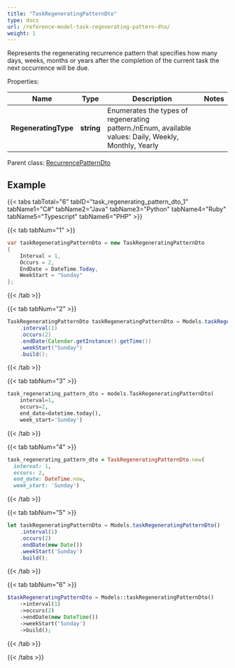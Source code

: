 ```yaml
---
title: "TaskRegeneratingPatternDto"
type: docs
url: /reference-model-task-regenerating-pattern-dto/
weight: 1
---
```

Represents the regenerating recurrence pattern that specifies how many days, weeks, months or years after the completion of the current task the next occurrence will be due.             

Properties:

Name | Type | Description | Notes
---- | ---- | ----------- | -----
**RegeneratingType** | **string** | Enumerates the types of regenerating pattern./nEnum, available values: Daily, Weekly, Monthly, Yearly | 

Parent class: [RecurrencePatternDto](/email/reference-model-recurrence-pattern-dto/)

## Example

{{< tabs tabTotal="6" tabID="task_regenerating_pattern_dto_1" tabName1="C#" tabName2="Java" tabName3="Python" tabName4="Ruby" tabName5="Typescript" tabName6="PHP" >}}

{{< tab tabNum="1" >}}

```csharp
var taskRegeneratingPatternDto = new TaskRegeneratingPatternDto
{
    Interval = 1,
    Occurs = 2,
    EndDate = DateTime.Today,
    WeekStart = "Sunday"
};
```

{{< /tab >}}

{{< tab tabNum="2" >}}

```java
TaskRegeneratingPatternDto taskRegeneratingPatternDto = Models.taskRegeneratingPatternDto()
    .interval(1)
    .occurs(2)
    .endDate(Calendar.getInstance().getTime())
    .weekStart("Sunday")
    .build();
```

{{< /tab >}}

{{< tab tabNum="3" >}}

```python
task_regenerating_pattern_dto = models.TaskRegeneratingPatternDto(
    interval=1,
    occurs=2,
    end_date=datetime.today(),
    week_start='Sunday')
```

{{< /tab >}}

{{< tab tabNum="4" >}}

```ruby
task_regenerating_pattern_dto = TaskRegeneratingPatternDto.new(
  interval: 1,
  occurs: 2,
  end_date: DateTime.now,
  week_start: 'Sunday')
```

{{< /tab >}}

{{< tab tabNum="5" >}}

```typescript
let taskRegeneratingPatternDto = Models.taskRegeneratingPatternDto()
    .interval(1)
    .occurs(2)
    .endDate(new Date())
    .weekStart('Sunday')
    .build();
```

{{< /tab >}}

{{< tab tabNum="6" >}}

```php
$taskRegeneratingPatternDto = Models::taskRegeneratingPatternDto()
    ->interval(1)
    ->occurs(2)
    ->endDate(new DateTime())
    ->weekStart('Sunday')
    ->build();
```

{{< /tab >}}

{{< /tabs >}}

